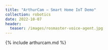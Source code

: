 ```yaml
---
title: "ArthurCam – Smart Home IoT Demo"
collection: robotics
date: 2022-10-07
header:
  teaser: /images/rosmaster-voice-agent.jpg
---
```


{% include arthurcam.md %}

